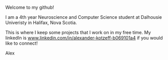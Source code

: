 Welcome to my github! 

I am a 4th year Neuroscience and Computer Science student at Dalhousie Univeristy in Halifax, Nova Scotia. 

This is where I keep some projects that I work on in my free time. My linkedIn is www.linkedin.com/in/alexander-kotzeff-b069101a4 if you would like to connect!

Alex

